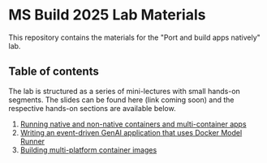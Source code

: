 # MS Build 2025 Lab Materials

This repository contains the materials for the "Port and build apps natively" lab.


## Table of contents

The lab is structured as a series of mini-lectures with small hands-on segments. The slides can be found here (link coming soon) and the respective hands-on sections are available below.

1. [Running native and non-native containers and multi-container apps](./1-running-containers/)
2. [Writing an event-driven GenAI application that uses Docker Model Runner](./2-writing-genai-app)
3. [Building multi-platform container images](./3-building-multi-platform-images)

